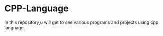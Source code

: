 # CPP-Language
In this repository,u will get to see various programs  and projects using cpp language.
